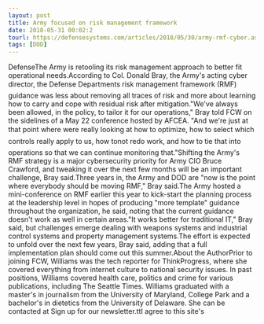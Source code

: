 ```yaml
---
layout: post
title: Army focused on risk management framework
date: 2018-05-31 00:02:2
tourl: https://defensesystems.com/articles/2018/05/30/army-rmf-cyber.aspx
tags: [DOD]
---
```

DefenseThe Army is retooling its risk management approach to better fit operational needs.According to Col. Donald Bray, the Army's acting cyber director, the Defense Departments risk management framework (RMF) guidance was less about removing all traces of risk and more about learning how to carry and cope with residual risk after mitigation."We've always been allowed, in the policy, to tailor it for our operations," Bray told FCW on the sidelines of a May 22 conference hosted by AFCEA. "And we're just at that point where were really looking at how to optimize, how to select which controls really apply to us, how tonot redo work, and how to tie that into operations so that we can continue monitoring that."Shifting the Army's RMF strategy is a major cybersecurity priority for Army CIO Bruce Crawford, and tweaking it over the next few months will be an important challenge, Bray said.Three years in, the Army and DOD are "now is the point where everybody should be moving RMF," Bray said.The Army hosted a mini-conference on RMF earlier this year to kick-start the planning process at the leadership level in hopes of producing "more template" guidance throughout the organization, he said, noting that the current guidance doesn't work as well in certain areas."It works better for traditional IT," Bray said, but challenges emerge dealing with weapons systems and industrial control systems and property management systems.The effort is expected to unfold over the next few years, Bray said, adding that a full implementation plan should come out this summer.About the AuthorPrior to joining FCW, Williams was the tech reporter for ThinkProgress, where she covered everything from internet culture to national security issues. In past positions, Williams covered health care, politics and crime for various publications, including The Seattle Times. Williams graduated with a master's in journalism from the University of Maryland, College Park and a bachelor's in dietetics from the University of Delaware. She can be contacted at Sign up for our newsletter.ttI agree to this site's 